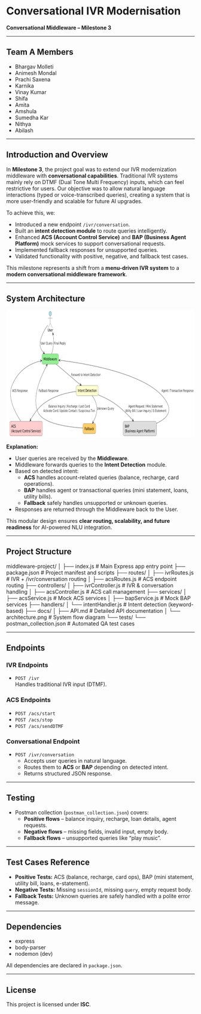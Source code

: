 # Conversational IVR Modernisation  
**Conversational Middleware – Milestone 3**  

---

## Team A Members
- Bhargav Molleti
- Animesh Mondal
- Prachi Saxena
- Karnika 
- Vinay Kumar
- Shifa
- Amita
- Amshula
- Sumedha Kar  
- Nithya
- Abilash

---

## Introduction and Overview

In **Milestone 3**, the project goal was to extend our IVR modernization middleware with **conversational capabilities**. Traditional IVR systems mainly rely on DTMF (Dual Tone Multi Frequency) inputs, which can feel restrictive for users. Our objective was to allow natural language interactions (typed or voice-transcribed queries), creating a system that is more user-friendly and scalable for future AI upgrades.  

To achieve this, we:  
- Introduced a new endpoint `/ivr/conversation`.  
- Built an **intent detection module** to route queries intelligently.  
- Enhanced **ACS (Account Control Service)** and **BAP (Business Agent Platform)** mock services to support conversational requests.  
- Implemented fallback responses for unsupported queries.  
- Validated functionality with positive, negative, and fallback test cases.  

This milestone represents a shift from a **menu-driven IVR system** to a **modern conversational middleware framework**.  

---

## System Architecture

![System Architecture Diagram](middleware-project/docs/architecture.png)



**Explanation:**  
- User queries are received by the **Middleware**.  
- Middleware forwards queries to the **Intent Detection** module.  
- Based on detected intent:  
  - **ACS** handles account-related queries (balance, recharge, card operations).  
  - **BAP** handles agent or transactional queries (mini statement, loans, utility bills).  
  - **Fallback** safely handles unsupported or unknown queries.  
- Responses are returned through the Middleware back to the User.  

This modular design ensures **clear routing, scalability, and future readiness** for AI-powered NLU integration.  

---

## Project Structure

middleware-project/
│
├── index.js # Main Express app entry point
├── package.json # Project manifest and scripts
├── routes/
│ ├── ivrRoutes.js # IVR + /ivr/conversation routing
│ ├── acsRoutes.js # ACS endpoint routing
├── controllers/
│ ├── ivrController.js # IVR & conversation handling
│ ├── acsController.js # ACS call management
├── services/
│ ├── acsService.js # Mock ACS services
│ ├── bapService.js # Mock BAP services
├── handlers/
│ └── intentHandler.js # Intent detection (keyword-based)
├── docs/
│ ├── API.md # Detailed API documentation
│ └── architecture.png # System flow diagram
└── tests/
└── postman_collection.json # Automated QA test cases



---

## Endpoints

### IVR Endpoints
- `POST /ivr`  
  Handles traditional IVR input (DTMF).  

### ACS Endpoints
- `POST /acs/start`  
- `POST /acs/stop`  
- `POST /acs/sendDTMF`  

### Conversational Endpoint
- `POST /ivr/conversation`  
  - Accepts user queries in natural language.  
  - Routes them to **ACS** or **BAP** depending on detected intent.  
  - Returns structured JSON response.  

---

## Testing

- Postman collection (`postman_collection.json`) covers:  
  - **Positive flows** – balance inquiry, recharge, loan details, agent requests.  
  - **Negative flows** – missing fields, invalid input, empty body.  
  - **Fallback flows** – unsupported queries like “play music”.  

---

## Test Cases Reference

- **Positive Tests:** ACS (balance, recharge, card ops), BAP (mini statement, utility bill, loans, e-statement).  
- **Negative Tests:** Missing `sessionId`, missing `query`, empty request body.  
- **Fallback Tests:** Unknown queries are safely handled with a polite error message.  

---

## Dependencies

- express  
- body-parser  
- nodemon (dev)  

All dependencies are declared in `package.json`.  

---

## License

This project is licensed under **ISC**.  